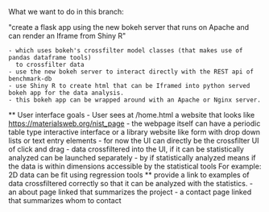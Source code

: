 What we want to do in this branch:

  "create a flask app using the new bokeh server that runs on Apache and can render an Iframe from Shiny R"
  
    - which uses bokeh's crossfilter model classes (that makes use of pandas dataframe tools)
      to crossfilter data
    - use the new bokeh server to interact directly with the REST api of benchmark-db
    - use Shiny R to create html that can be Iframed into python served bokeh app for the data analysis.
    - this bokeh app can be wrapped around with an Apache or Nginx server.


  ** User interface goals
    - User sees at /home.html a website that looks like https://materialsweb.org/nist_page
      - the webpage itself can have a periodic table type interactive interface or a library website like
        form with drop down lists or text entry elements
      - for now the UI can directly be the crossfilter UI of click and drag
      - data crossfiltered into the UI, if it can be statistically analyzed can be launched separately
        - by if statistically analyzed means if the data is within dimensions accessible by the statistical tools
          For example: 2D data can be fit using regression tools
          ** provide a link to examples of data crossfiltered correctly so that it can be analyzed with the
             statistics.
      - an about page linked that summarizes the project
      - a contact page linked that summarizes whom to contact
